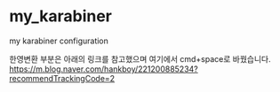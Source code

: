 # my_karabiner
my karabiner configuration

한영변환 부분은 아래의 링크를 참고했으며 여기에서 cmd+space로 바꿨습니다.
https://m.blog.naver.com/hankboy/221200885234?recommendTrackingCode=2

